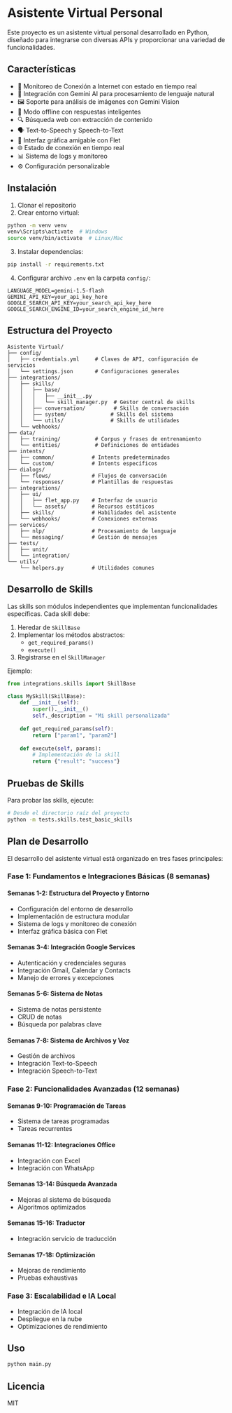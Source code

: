 # Asistente Virtual Personal

Este proyecto es un asistente virtual personal desarrollado en Python, diseñado para integrarse con diversas APIs y proporcionar una variedad de funcionalidades.

## Características

- 🎯 Monitoreo de Conexión a Internet con estado en tiempo real
- 🤖 Integración con Gemini AI para procesamiento de lenguaje natural
- 🖼️ Soporte para análisis de imágenes con Gemini Vision
- 🔄 Modo offline con respuestas inteligentes
- 🔍 Búsqueda web con extracción de contenido
- 🗣️ Text-to-Speech y Speech-to-Text
- 📱 Interfaz gráfica amigable con Flet
- 🌐 Estado de conexión en tiempo real
- 📊 Sistema de logs y monitoreo
- ⚙️ Configuración personalizable

## Instalación

1. Clonar el repositorio
2. Crear entorno virtual:
```bash
python -m venv venv
venv\Scripts\activate  # Windows
source venv/bin/activate  # Linux/Mac
```
3. Instalar dependencias:
```bash
pip install -r requirements.txt
```
4. Configurar archivo `.env` en la carpeta `config/`:
```env
LANGUAGE_MODEL=gemini-1.5-flash
GEMINI_API_KEY=your_api_key_here
GOOGLE_SEARCH_API_KEY=your_search_api_key_here
GOOGLE_SEARCH_ENGINE_ID=your_search_engine_id_here
```

## Estructura del Proyecto

```
Asistente Virtual/
├── config/
│   ├── credentials.yml     # Claves de API, configuración de servicios
│   └── settings.json       # Configuraciones generales
├── integrations/
│   ├── skills/
│   │   ├── base/
│   │   │   ├── __init__.py
│   │   │   └── skill_manager.py  # Gestor central de skills
│   │   ├── conversation/         # Skills de conversación
│   │   ├── system/              # Skills del sistema
│   │   └── utils/               # Skills de utilidades
│   └── webhooks/
├── data/
│   ├── training/           # Corpus y frases de entrenamiento
│   └── entities/           # Definiciones de entidades
├── intents/
│   ├── common/            # Intents predeterminados
│   └── custom/            # Intents específicos
├── dialogs/
│   ├── flows/             # Flujos de conversación
│   └── responses/         # Plantillas de respuestas
├── integrations/
│   ├── ui/
│   │   ├── flet_app.py    # Interfaz de usuario
│   │   └── assets/        # Recursos estáticos
│   ├── skills/            # Habilidades del asistente
│   └── webhooks/          # Conexiones externas
├── services/
│   ├── nlp/               # Procesamiento de lenguaje
│   └── messaging/         # Gestión de mensajes
├── tests/
│   ├── unit/             
│   └── integration/      
└── utils/
    └── helpers.py         # Utilidades comunes
```

## Desarrollo de Skills

Las skills son módulos independientes que implementan funcionalidades específicas.
Cada skill debe:

1. Heredar de `SkillBase`
2. Implementar los métodos abstractos:
   - `get_required_params()`
   - `execute()`
3. Registrarse en el `SkillManager`

Ejemplo:

```python
from integrations.skills import SkillBase

class MySkill(SkillBase):
    def __init__(self):
        super().__init__()
        self._description = "Mi skill personalizada"
    
    def get_required_params(self):
        return ["param1", "param2"]
        
    def execute(self, params):
        # Implementación de la skill
        return {"result": "success"}
```

## Pruebas de Skills

Para probar las skills, ejecute:

```bash
# Desde el directorio raíz del proyecto
python -m tests.skills.test_basic_skills
```

## Plan de Desarrollo

El desarrollo del asistente virtual está organizado en tres fases principales:

### Fase 1: Fundamentos e Integraciones Básicas (8 semanas)

#### Semanas 1-2: Estructura del Proyecto y Entorno
- Configuración del entorno de desarrollo
- Implementación de estructura modular
- Sistema de logs y monitoreo de conexión
- Interfaz gráfica básica con Flet

#### Semanas 3-4: Integración Google Services
- Autenticación y credenciales seguras
- Integración Gmail, Calendar y Contacts
- Manejo de errores y excepciones

#### Semanas 5-6: Sistema de Notas
- Sistema de notas persistente
- CRUD de notas
- Búsqueda por palabras clave

#### Semanas 7-8: Sistema de Archivos y Voz
- Gestión de archivos
- Integración Text-to-Speech
- Integración Speech-to-Text

### Fase 2: Funcionalidades Avanzadas (12 semanas)

#### Semanas 9-10: Programación de Tareas
- Sistema de tareas programadas
- Tareas recurrentes

#### Semanas 11-12: Integraciones Office
- Integración con Excel
- Integración con WhatsApp

#### Semanas 13-14: Búsqueda Avanzada
- Mejoras al sistema de búsqueda
- Algoritmos optimizados

#### Semanas 15-16: Traductor
- Integración servicio de traducción

#### Semanas 17-18: Optimización
- Mejoras de rendimiento
- Pruebas exhaustivas

### Fase 3: Escalabilidad e IA Local

- Integración de IA local
- Despliegue en la nube
- Optimizaciones de rendimiento

## Uso

```bash
python main.py
```

## Licencia
MIT
